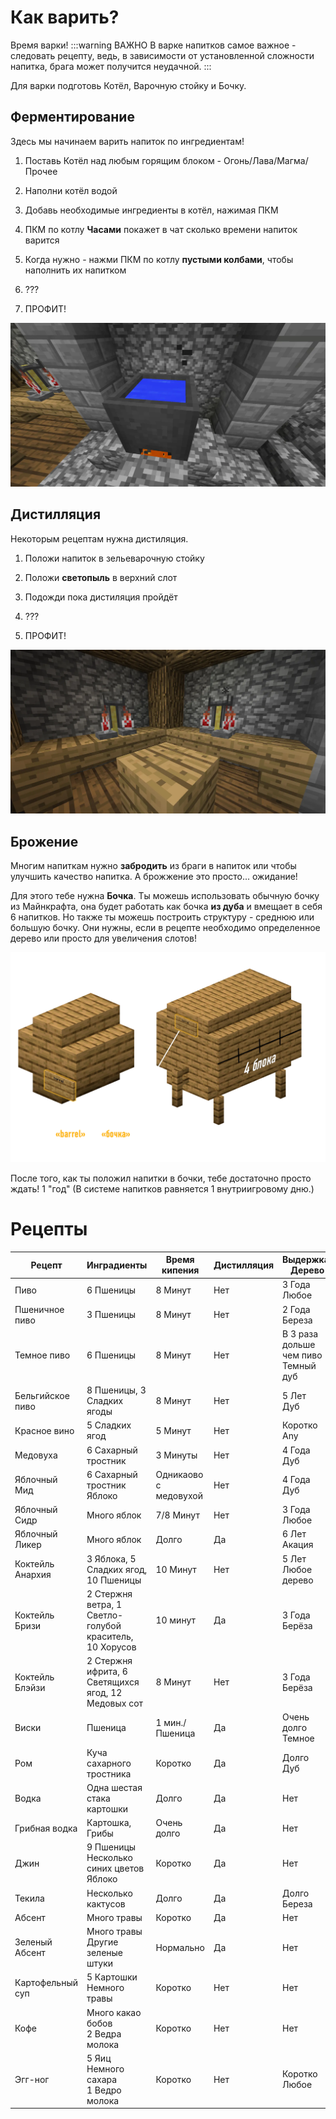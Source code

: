 # Как варить?

Время варки!
:::warning ВАЖНО
В варке напитков самое важное - следовать рецепту, ведь, в зависимости от установленной сложности напитка, брага может получится неудачной.
:::

Для варки подготовь Котёл, Варочную стойку и Бочку.

## Ферментирование

Здесь мы начинаем варить напиток по ингредиентам!

1. Поставь Котёл над любым горящим блоком - Огонь/Лава/Магма/Прочее

2. Наполни котёл водой

3. Добавь необходимые ингредиенты в котёл, нажимая ПКМ

4. ПКМ по котлу **Часами** покажет в чат сколько времени напиток варится

5. Когда нужно - нажми ПКМ по котлу **пустыми колбами**, чтобы наполнить их напитком

6. ???

7. ПРОФИТ!

![Fermetting](./public/brewing.webp)

## Дистилляция

Некоторым рецептам нужна дистиляция.

1. Положи напиток в зельеварочную стойку

2. Положи **светопыль** в верхний слот

3. Подожди пока дистиляция пройдёт

4. ???

5. ПРОФИТ!

![Distilling](./public/distilling.webp)

## Брожение

Многим напиткам нужно **забродить** из браги в напиток или чтобы улучшить качество напитка. А брожжение это просто... ожидание!

Для этого тебе нужна **Бочка**. Ты можешь использовать обычную бочку из Майнкрафта, она будет работать как бочка **из дуба** и вмещает в себя 6 напитков. Но также ты можешь построить структуру - среднюю или большую бочку. Они нужны, если в рецепте необходимо определенное дерево или просто для увеличения слотов!

![Бочки](./public/barrels_ru.webp)

После того, как ты положил напитки в бочки, тебе достаточно просто ждать! 1 "год" (В системе напитков равняется 1 внутриигровому дню.)


# Рецепты

| Рецепт       | Инградиенты                | Время кипения   | Дистилляция | Выдержка/Дерево | Уровень алкоголя | Эффекты |
|-------------|-------------|-----|-----|-------|-----|---|
| Пиво             | 6 Пшеницы                                      | 8 Минут               | Нет  | 3 Года<br>Любое          | I      |    |
| Пшеничное пиво   | 3 Пшеницы                                      | 8 Минут               | Нет  | 2 Года<br>Береза         | I      |    |
| Темное пиво      | 6 Пшеницы                                      | 8 Минут               | Нет  | В 3 раза дольше чем пиво<br>Темный дуб| I' |    |
| Бельгийское пиво | 8 Пшеницы, 3 Сладких ягоды                     | 8 Минут               | Нет  | 5 Лет<br>Дуб             | I'     | -  |
| Красное вино     | 5 Сладких ягод                                 | 5 Минут               | Нет  | Коротко<br>Any           | I'     |    |
| Медовуха         | 6 Сахарный тростник                            | 3 Минуты              | Нет  | 4 Года<br>Дуб            | I'     |    |
| Яблочный Мид     | 6 Сахарный тростник<br>Яблоко                  | Одникаово с медовухой | Нет  | 4 Года<br>Дуб            | II     | +  |
| Яблочный Сидр    | Много яблок                                    | 7/8 Минут             | Нет  | 3 Года<br>Любое          | I'     |    |
| Яблочный Ликер   | Много яблок                                    | Долго                 | Да   | 6 Лет<br>Акация          | II'    |    |
| Коктейль Анархия | 3 Яблока, 5 Сладких ягод, 10 Пшеницы           | 10 Минут              | Нет  | 5 Лет<br>Любое дерево    | I'     | -  |
| Коктейль Бризи   | 2 Стержня ветра, 1 Светло-голубой краситель, 10 Хорусов | 10 минут     | Да   | 3 Года<br>Берёза         | I      |    |
| Коктейль Блэйзи  | 2 Стержня ифрита, 6 Светящихся ягод, 12 Медовых сот | 8 Минут          | Нет  | 3 Года<br>Берёза         | I      | +  |
| Виски            | Пшеница                                        | 1 мин./Пшеница        | Да   | Очень долго<br>Темное    | III'   |    |
| Ром              | Куча сахарного тростника                       | Коротко               | Да   | Долго<br>Дуб             | IIII   | +  |
| Водка            | Одна шестая стака картошки                     | Долго                 | Да   | Нет                      | III    | -  |
| Грибная водка    | Картошка, Грибы                                | Очень долго           | Да   | Нет                      | II'    | +- |
| Джин             | 9 Пшеницы<br>Несколько синих цветов<br>Яблоко  | Коротко               | Да   | Нет                      | III    |    |
| Текила           | Несколько кактусов                             | Долго                 | Да   | Долго<br>Береза          | III    |    |
| Абсент           | Много травы                                    | Коротко               | Да   | Нет                      | IIIII' | -  |
| Зеленый Абсент   | Много травы<br>Другие зеленые штуки            | Нормально             | Да   | Нет                      | IIIIII | +- |
| Картофельный суп | 5 Картошки<br>Немного травы                    | Коротко               | Нет  | Нет                      |        | +  |
| Кофе             | Много какао бобов<br>2 Ведра молока            | Коротко               | Нет  | Нет                      |        | ++ |
| Эгг-ног          | 5 Яиц<br>Немного сахара<br>1 Ведро молока      | Коротко               | Нет  | Коротко<br>Любое         | I'     |    |